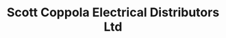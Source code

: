 ---
title: "Scott Coppola Electrical Distributors Ltd"
url: /edinburgh/scott-coppola-electrical-distributors-ltd-west-bowling-green-street/
shop: electronics
---